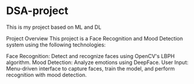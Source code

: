 # DSA-project
This is my project based on ML and DL

Project Overview
This project is a Face Recognition and Mood Detection system using the following technologies:

Face Recognition: Detect and recognize faces using OpenCV's LBPH algorithm.
Mood Detection: Analyze emotions using DeepFace.
User Input: Menu-driven interface to capture faces, train the model, and perform recognition with mood detection.

